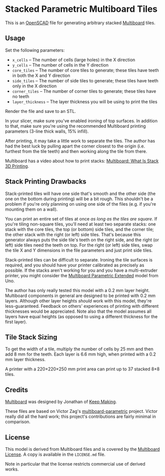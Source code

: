 # Stacked Parametric Multiboard Tiles

This is an [OpenSCAD][] file for generating arbitrary stacked
[Multiboard][] tiles.

  [OpenSCAD]: https://openscad.org/
  [Multiboard]: https://www.multiboard.io/


## Usage

Set the following parameters:

 * `x_cells` – The number of cells (large holes) in the X direction
 * `y_cells` – The number of cells in the Y direction
 * `core_tiles` – The number of core tiles to generate; these tiles have
   teeth in both the X and Y direction
 * `side_tiles` – The number of side tiles to generate; these tiles have
   teeth only in the X direction
 * `corner_tiles` – The number of corner tiles to generate; these tiles
   have no teeth
 * `layer_thickness` – The layer thickness you will be using to print the
   tiles

Render the file and save to an STL.

In your slicer, make sure you've enabled ironing of top surfaces.  In
addition to that, make sure you're using the recommended Multiboard
printing parameters (3-line thick walls, 15% infill).

After printing, it may take a little work to separate the tiles.  The
author has had the best luck by pulling apart the corner closest to the
origin (i.e. furthest from the tile teeth) and then working along the tile
from there.

Multiboard has a video about how to print stacks:
[Multiboard: What Is Stack 3D Printing](https://youtu.be/xs2urfM0MRM).


## Stack Printing Drawbacks

Stack-printed tiles will have one side that's smooth and the other side
(the one on the bottom during printing) will be a bit rough.  This
shouldn't be a problem if you're only planning on using one side of the
files (e.g. if you're mounting them on a wall).

You can print an entire set of tiles at once _as long as the tiles are
square_.  If you're tiling non-square tiles, you'll need at least two
separate stacks: one stack with the core tiles, the top (or bottom) side
tiles, and the corner tile; the other stack with the right (or left) side
tiles.  That's because this generator always puts the side tile's teeth on
the right side, and the right (or left) side tiles need the teeth on top.
For the right (or left) side tiles, swap the tile X and Y dimensions in
the file parameters and just print side tiles.

Stack-printed tiles can be difficult to separate.  Ironing the tile
surfaces is required, and you should have your printer calibrated as
precisely as possible.  If the stacks aren't working for you and you have
a multi-extruder printer, you might consider the [Multiboard Parametric
Extended][] model from Uno.

  [Multiboard Parametric Extended]: https://www.printables.com/model/882280-multiboard-parametric-extended-openscad

The author has only really tested this model with a 0.2 mm layer height.
Multiboard components in general are designed to be printed with 0.2 mm
layers.  Although other layer heights _should_ work with this model,
they're less-guaranteed.  Feedback on others' experiences of printing with
different thicknesses would be appreciated.  Note also that the model
assumes all layers have equal heights (as opposed to using a
different thickness for the first layer).


## Tile Stack Sizing

To get the width of a tile, multiply the number of cells by 25 mm and then
add 8 mm for the teeth.  Each layer is 6.6 mm high, when printed with a
0.2 mm layer thickness.

A printer with a 220×220×250 mm print area can print up to 37 stacked 8×8
tiles.


## Credits

[Multiboard][] was designed by Jonathan of [Keep Making][].

  [Keep Making]: https://www.youtube.com/@Keep-Making

These files are based on Victor Zag's [multiboard-parametric][] project.
Victor really did all the hard work; this project's contributions are
fairly minimal in comparison.

  [multiboard-parametric]: https://github.com/shaggyone/multiboard-parametric


## License

This model is derived from Multiboard files and is covered by the
[Multiboard License][].  A copy is available in the `LICENSE.md` file.

  [Multiboard License]: https://www.multiboard.io/license

Note in particular that the license restricts commercial use of derived
works.
